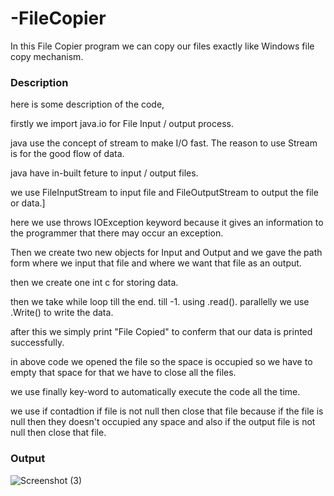 # -FileCopier
In this File Copier program we can copy our files exactly like Windows file copy mechanism.

<h3>Description</h3>
here is some description of the code,

firstly we import java.io for File Input / output process.

java use the concept of stream to make I/O fast. The reason to use Stream is for the good flow of data.

java have in-built feture to input / output files.

we use FileInputStream to input file and FileOutputStream to output the file or data.]

here we use throws IOException keyword because it gives an information to the programmer that there may occur an exception.

Then we create two new objects for Input and Output and we gave the path form where we input that file and where we want that file as an output.

then we create one int c for storing data.

then we take while loop till the end. till -1. using .read().
parallelly we use .Write() to write the data.

after this we simply print "File Copied" to conferm that our data is printed successfully.



in above code we opened the file so the space is occupied so we have to empty that space for that we have to close all the files.

we use finally key-word to automatically execute the code all the time.

we use if contadtion if file is not null then close that file because if the file is null then they doesn't occupied any space and also if the output file is not null then close that file.


<h3> Output</h3>

![Screenshot (3)](https://user-images.githubusercontent.com/84063889/214253493-8b505889-7b7a-45d3-a548-54d364e770bc.png)
